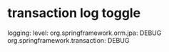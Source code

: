 # transaction log toggle
logging:
  level:
    org.springframework.orm.jpa: DEBUG
    org.springframework.transaction: DEBUG
